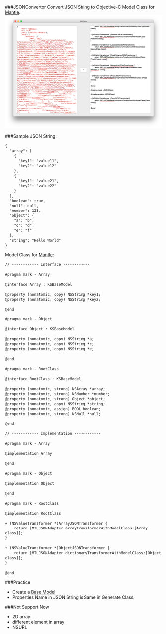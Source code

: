 ###JSONConvertor
Convert JSON String to Objective-C Model Class for [Mantle](https://github.com/Mantle/Mantle).
![ScreenShot](./ScreenShot.png)

###Sample
JSON String:
```
{
  "array": [
    {
      "key1": "value11",
      "key2": "value12"
    },
    {
      "key1": "value21",
      "key2": "value22"
    }
  ],
  "boolean": true,
  "null": null,
  "number": 123,
  "object": {
    "a": "b",
    "c": "d",
    "e": "f"
  },
  "string": "Hello World"
}
```

Model Class for [Mantle](https://github.com/Mantle/Mantle):
```
// ------------ Interface ------------

#pragma mark - Array

@interface Array : KSBaseModel

@property (nonatomic, copy) NSString *key1;
@property (nonatomic, copy) NSString *key2;

@end

#pragma mark - Object

@interface Object : KSBaseModel

@property (nonatomic, copy) NSString *a;
@property (nonatomic, copy) NSString *c;
@property (nonatomic, copy) NSString *e;

@end

#pragma mark - RootClass

@interface RootClass : KSBaseModel

@property (nonatomic, strong) NSArray *array;
@property (nonatomic, strong) NSNumber *number;
@property (nonatomic, strong) Object *object;
@property (nonatomic, copy) NSString *string;
@property (nonatomic, assign) BOOL boolean;
@property (nonatomic, strong) NSNull *null;

@end

// ------------ Implementation ------------

#pragma mark - Array

@implementation Array

@end

#pragma mark - Object

@implementation Object

@end

#pragma mark - RootClass

@implementation RootClass

+ (NSValueTransformer *)ArrayJSONTransformer {
	return [MTLJSONAdapter arrayTransformerWithModelClass:[Array class]];
}

+ (NSValueTransformer *)ObjectJSONTransformer {
	return [MTLJSONAdapter dictionaryTransformerWithModelClass:[Object class]];
}

@end
```

###Practice
* Create a [Base Model](./JSONConvertor/KSBaseModel.h)
* Properties Name in JSON String is Same in Generate Class.

###Not Support Now
* 2D array
* different element in array
* NSURL
